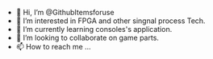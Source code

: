 - 👋 Hi, I’m @GithubItemsforuse
- 👀 I’m interested in FPGA and other singnal process Tech.
- 🌱 I’m currently learning consoles's application.
- 💞️ I’m looking to collaborate on game parts.
- 📫 How to reach me ...

<!---
GithubItemsforuse/GithubItemsforuse is a ✨ special ✨ repository because its `README.md` (this file) appears on your GitHub profile.
You can click the Preview link to take a look at your changes.
--->
